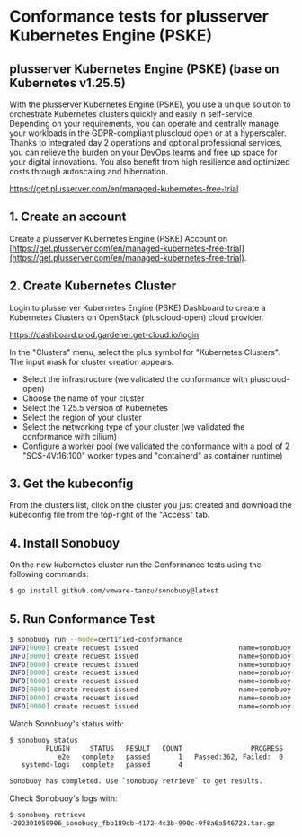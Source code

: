# Conformance tests for plusserver Kubernetes Engine (PSKE)

## plusserver Kubernetes Engine (PSKE)  (base on Kubernetes v1.25.5)

With the plusserver Kubernetes Engine (PSKE), you use a unique solution to orchestrate 
Kubernetes clusters quickly and easily in self-service. Depending on your requirements, 
you can operate and centrally manage your workloads in the GDPR-compliant pluscloud open
or at a hyperscaler. Thanks to integrated day 2 operations and optional professional services, 
you can relieve the burden on your DevOps teams and free up space for your digital innovations. 
You also benefit from high resilience and optimized costs through autoscaling and hibernation.

https://get.plusserver.com/en/managed-kubernetes-free-trial


## 1. Create an account
Create a plusserver Kubernetes Engine (PSKE) Account on [https://get.plusserver.com/en/managed-kubernetes-free-trial](https://get.plusserver.com/en/managed-kubernetes-free-trial).

## 2. Create Kubernetes Cluster

Login to plusserver Kubernetes Engine (PSKE) Dashboard to create a Kubernetes Clusters on OpenStack (pluscloud-open) cloud provider.

https://dashboard.prod.gardener.get-cloud.io/login

In the "Clusters" menu, select the plus symbol for "Kubernetes Clusters". The input mask for cluster creation appears.
- Select the infrastructure (we validated the conformance with pluscloud-open)
- Choose the name of your cluster
- Select the 1.25.5 version of Kubernetes
- Select the region of your cluster
- Select the networking type of your cluster (we validated the conformance with cilium)
- Configure a worker pool (we validated the conformance with a pool of 2 "SCS-4V:16:100" worker types and "containerd" as container runtime)

## 3. Get the kubeconfig

From the clusters list, click on the cluster you just created and download the kubeconfig file from the top-right of the "Access" tab.

## 4. Install Sonobuoy

On the new kubernetes cluster run the Conformance tests using the following
commands:

```sh
$ go install github.com/vmware-tanzu/sonobuoy@latest

```

## 5. Run Conformance Test

```sh
$ sonobuoy run --mode=certified-conformance
INFO[0000] create request issued                         name=sonobuoy namespace= resource=namespaces
INFO[0000] create request issued                         name=sonobuoy-serviceaccount namespace=sonobuoy resource=serviceaccounts
INFO[0000] create request issued                         name=sonobuoy-serviceaccount-sonobuoy namespace= resource=clusterrolebindings
INFO[0000] create request issued                         name=sonobuoy-serviceaccount-sonobuoy namespace= resource=clusterroles
INFO[0000] create request issued                         name=sonobuoy-config-cm namespace=sonobuoy resource=configmaps
INFO[0000] create request issued                         name=sonobuoy-plugins-cm namespace=sonobuoy resource=configmaps
INFO[0000] create request issued                         name=sonobuoy namespace=sonobuoy resource=pods
INFO[0000] create request issued                         name=sonobuoy-aggregator namespace=sonobuoy resource=services
```

Watch Sonobuoy's status with:

```sh
$ sonobuoy status
         PLUGIN     STATUS   RESULT   COUNT                 PROGRESS
            e2e   complete   passed       1   Passed:362, Failed:  0
   systemd-logs   complete   passed       4                         

Sonobuoy has completed. Use `sonobuoy retrieve` to get results.
```

Check Sonobuoy's logs with:
```sh
$ sonobuoy retrieve
-202301050906_sonobuoy_fbb189db-4172-4c3b-990c-9f8a6a546728.tar.gz
```
